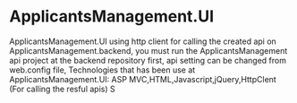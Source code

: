 # ApplicantsManagement.UI
ApplicantsManagement.UI using http client for calling the created api on ApplicantsManagement.backend,
you must run the ApplicantsManagement api project at the backend repository first,
api setting can be changed from web.config file,
<add key="APIBaseurl" value="https://localhost:44328/"/>
Technologies that has been use at ApplicantsManagement.UI:
ASP MVC,HTML,Javascript,jQuery,HttpClent (For calling the resful apis)
S
